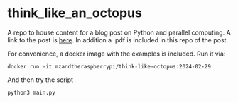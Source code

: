# think_like_an_octopus
A repo to house content for a blog post on Python and parallel computing. A link to the post is [here](https://engineering.blackrock.com/think-like-an-octopus-in-python-a4beb65e04e3). In addition a .pdf is included in this repo of the post.


For convenience, a docker image with the examples is included. Run it via:  
```
docker run -it mzandtheraspberrypi/think-like-octopus:2024-02-29
```

And then try the script  
```
python3 main.py
```
